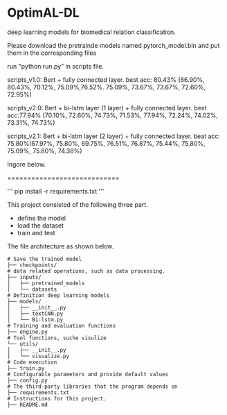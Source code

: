 # OptimAL-DL
deep learning models for biomedical relation classification.

Please download the pretrainde models named pytorch_model.bin and put them in the corresponding files

run "python run.py" in scripts file.

scripts_v1.0: Bert + fully connected layer. 
best acc: 80.43% (66.90%, 80.43%, 70.12%, 75.09%,76.52%. 75.09%, 73.67%, 73.67%, 72.60%, 72.95%)

scripts_v2.0: Bert + bi-lstm layer (1 layer) + fully connected layer. 
best acc:77.94% (70.10%, 72.60%, 74.73%, 71.53%, 77.94%, 72.24%, 74.02%, 73.31%, 74.73%)

scripts_v2.1: Bert + bi-lstm layer (2 layer) + fully connected layer. 
beat acc: 75.80%(67.97%, 75.80%, 69.75%, 76.51%, 76.87%, 75.44%, 75.80%, 75.09%, 75.80%, 74.38%)


Ingore below.

============================

'''
pip install -r requirements.txt
'''

This project consisted of the following three part.
- define the model
- load the dataset
- train and test

The file architecture as shown below.
```
# Save the trained model
├── checkpoints/ 
# data related operations, such as data processing.
├── inputs/ 
│   ├── pretrained_models
│   └── datasets
# Definition deep learning models
├── models/ 
│   ├── __init__.py
│   ├── textCNN.py
│   └── Bi-lstm.py
# Training and evaluation functions
├── engine.py
# Tool functions, suche visulize
└── utils/
│   ├── __init__.py
│   └── visualize.py
# Code execution
├── train.py
# Configurable parameters and provide default values
├── config.py
# The third-party libraries that the program depends on
├── requirements.txt
# Instructions for this project.
├── README.md
```

